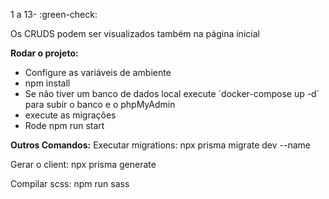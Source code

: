 1 a 13- :green-check:

Os CRUDS podem ser visualizados também na página inicial

**Rodar o projeto:**
- Configure as variáveis de ambiente
- npm install
- Se não tiver um banco de dados local execute ´docker-compose up -d´ para subir o banco e o phpMyAdmin
- execute as migrações
- Rode npm run start

**Outros Comandos:**
Executar migrations:
npx prisma migrate dev --name

Gerar o client:
npx prisma generate

Compilar scss:
npm run sass


